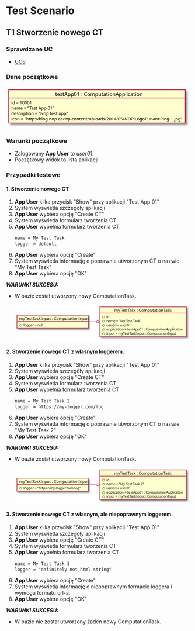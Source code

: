 # Test Scenario

## T1 Stworzenie nowego CT

### Sprawdzane UC

- [UC6](../scenarios/UC6_Create%20CT)

### Dane początkowe

![model](data/T3_in.svg)

### Warunki początkowe 

- Zalogowany __App User__ to _user01_.
- Początkowy widok to lista aplikacji.

### Przypadki testowe

#### 1. Stworzenie nowego CT

1. __App User__ kilka przycisk "Show" przy aplikacji "Test App 01"
2. System wyświetla szczegóły aplikacji
3. __App User__ wybiera opcję "Create CT"
4. System wyświetla formularz tworzenia CT
5. __App User__ wypełnia formularz tworzenia CT
    ```
    name = My Test Task
    logger = default
    ```
6. __App User__ wybiera opcję "Create"
7. System wyświetla informację o poprawnie utworzonym CT o nazwie "My Test Task"
8. __App User__ wybiera opcję "OK"

___WARUNKI SUKCESU:___

- W bazie został utworzony nowy ComputationTask.

    ![model_out_1](data/T3_out_1.svg)

#### 2. Stworzenie nowego CT z własnym loggerem.

1. __App User__ kilka przycisk "Show" przy aplikacji "Test App 01"
2. System wyświetla szczegóły aplikacji
3. __App User__ wybiera opcję "Create CT"
4. System wyświetla formularz tworzenia CT
5. __App User__ wypełnia formularz tworzenia CT
    ```
    name = My Test Task 2
    logger = https://my-logger.com/log
    ```
6. __App User__ wybiera opcję "Create"
7. System wyświetla informację o poprawnie utworzonym CT o nazwie "My Test Task 2"
8. __App User__ wybiera opcję "OK"

___WARUNKI SUKCESU:___

- W bazie został utworzony nowy ComputationTask.

    ![model_out_2](data/T3_out_2.svg)
    
#### 3. Stworzenie nowego CT z własnym, ale niepoprawnym loggerem.

1. __App User__ kilka przycisk "Show" przy aplikacji "Test App 01"
2. System wyświetla szczegóły aplikacji
3. __App User__ wybiera opcję "Create CT"
4. System wyświetla formularz tworzenia CT
5. __App User__ wypełnia formularz tworzenia CT
    ```
    name = My Test Task 3
    logger = "definitely not html string"
    ```
6. __App User__ wybiera opcję "Create"
7. System wyświetla informację o niepoprawnym formacie loggera i wymogu formatu url-a.
8. __App User__ wybiera opcję "OK"

___WARUNKI SUKCESU:___

- W bazie nie został utworzony żaden nowy ComputationTask.